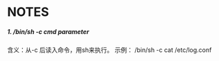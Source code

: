 NOTES
====


##### 1. /bin/sh -c *cmd* *parameter*

含义：从-c 后读入命令，用sh来执行。
示例： /bin/sh -c cat /etc/log.conf

